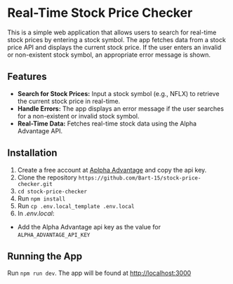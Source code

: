 # Real-Time Stock Price Checker

This is a simple web application that allows users to search for real-time stock prices by entering a stock symbol. The app fetches data from a stock price API and displays the current stock price. If the user enters an invalid or non-existent stock symbol, an appropriate error message is shown.

## Features

- **Search for Stock Prices:** Input a stock symbol (e.g., NFLX) to retrieve the current stock price in real-time.
- **Handle Errors:** The app displays an error message if the user searches for a non-existent or invalid stock symbol.
- **Real-Time Data:** Fetches real-time stock data using the Alpha Advantage API.

## Installation

1. Create a free account at [Aplpha Advantage](https://www.alphavantage.co) and copy the api key.
1. Clone the repository `https://github.com/Bart-15/stock-price-checker.git`
1. `cd stock-price-checker`
1. Run `npm install`
1. Run `cp .env.local_template .env.local`
1. In _.env.local_:

- Add the Alpha Advantage api key as the value for `ALPHA_ADVANTAGE_API_KEY`

## Running the App

Run `npm run dev`. The app will be found at [http://localhost:3000](http://localhost:3000)
